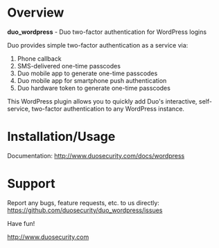 # Overview

**duo_wordpress** - Duo two-factor authentication for WordPress logins

Duo provides simple two-factor authentication as a service via:

1.  Phone callback
2.  SMS-delivered one-time passcodes
3.  Duo mobile app to generate one-time passcodes
4.  Duo mobile app for smartphone push authentication
5.  Duo hardware token to generate one-time passcodes

This WordPress plugin allows you to quickly add Duo's interactive, self-service, two-factor authentication to any WordPress instance.

# Installation/Usage

Documentation: <http://www.duosecurity.com/docs/wordpress>

# Support

Report any bugs, feature requests, etc. to us directly:
<https://github.com/duosecurity/duo_wordpress/issues>

Have fun!

<http://www.duosecurity.com>

